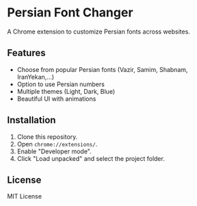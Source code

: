 # Persian Font Changer
A Chrome extension to customize Persian fonts across websites.

## Features
- Choose from popular Persian fonts (Vazir, Samim, Shabnam, IranYekan,...)
- Option to use Persian numbers
- Multiple themes (Light, Dark, Blue)
- Beautiful UI with animations

## Installation
1. Clone this repository.
2. Open `chrome://extensions/`.
3. Enable "Developer mode".
4. Click "Load unpacked" and select the project folder.

## License
MIT License